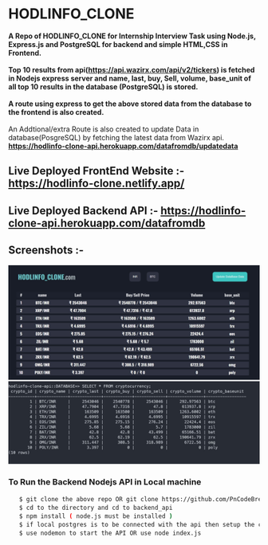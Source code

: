 # HODLINFO_CLONE
<b> A Repo of HODLINFO_CLONE for Internship Interview Task using Node.js, Express.js and PostgreSQL for backend and simple HTML,CSS in Frontend. </b> <br><br>
<b> Top 10 results from api(https://api.wazirx.com/api/v2/tickers) is fetched in Nodejs express server and name, last, buy, Sell, volume, base_unit of all top 10 results in the   database (PostgreSQL) is stored.  <br> <br>
A route using express to get the above stored data from the database to the frontend is also created. </b>
<br> <br> An Addtional/extra Route is also created to update Data in database(PosgreSQL) by fetching the latest data from Wazirx api. <br><b> https://hodlinfo-clone-api.herokuapp.com/datafromdb/updatedata </b>  

## Live Deployed FrontEnd Website :- https://hodlinfo-clone.netlify.app/ 
## Live Deployed Backend API :- https://hodlinfo-clone-api.herokuapp.com/datafromdb

## Screenshots :-
<img src="/screenshots/hodlinfoClone.jpg" alt="signup Screenshot" height="auto" width="auto">
<br>
<img src="/screenshots/postgresDatabase.jpg" alt="signup Screenshot" height="auto" width="auto">
 <h3> To Run the Backend Nodejs API in Local machine </h4>
 
```bash
   $ git clone the above repo OR git clone https://github.com/PnCodeBreaker/HODLINFO_ClONE.git
   $ cd to the directory and cd to backend_api
   $ npm install ( node.js must be installed )
   $ if local postgres is to be connected with the api then setup the config accordingly in new Pool() which is in models/db.js otherwise ignore as postgres is hosted in heroku
   $ use nodemon to start the API OR use node index.js
```
